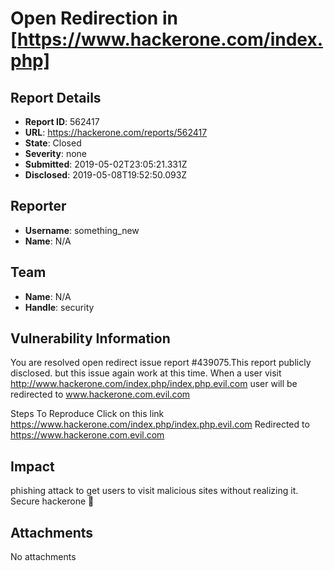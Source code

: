 # Open Redirection in [https://www.hackerone.com/index.php]

## Report Details
- **Report ID**: 562417
- **URL**: https://hackerone.com/reports/562417
- **State**: Closed
- **Severity**: none
- **Submitted**: 2019-05-02T23:05:21.331Z
- **Disclosed**: 2019-05-08T19:52:50.093Z

## Reporter
- **Username**: something_new
- **Name**: N/A

## Team
- **Name**: N/A
- **Handle**: security

## Vulnerability Information
You are resolved open redirect issue report #439075.This report publicly disclosed.
but this issue again work at this time.
When a user visit http://www.hackerone.com/index.php/index.php.evil.com user will be redirected to www.hackerone.com.evil.com

Steps To Reproduce
Click on this link https://www.hackerone.com/index.php/index.php.evil.com
Redirected to https://www.hackerone.com.evil.com

## Impact

phishing attack to get users to visit malicious sites without realizing it.
Secure hackerone 🙂

## Attachments
No attachments
